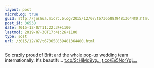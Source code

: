 ```yaml
---
layout: post
microblog: true
guid: http://joshua.micro.blog/2015/12/07/t673658839481364480.html
post_id: 36538
date: 2015-12-07T11:22:37+1100
lastmod: 2019-07-30T17:41:26+1100
type: post
url: /2015/12/07/t673658839481364480.html
---
```

So crazily proud of Britt and the whole pop-up wedding team internationally. It's beautifu… [t.co/ScHjMd9yg...](https://t.co/ScHjMd9ygu) [t.co/Eo5NorYgL...](https://t.co/Eo5NorYgLj)
